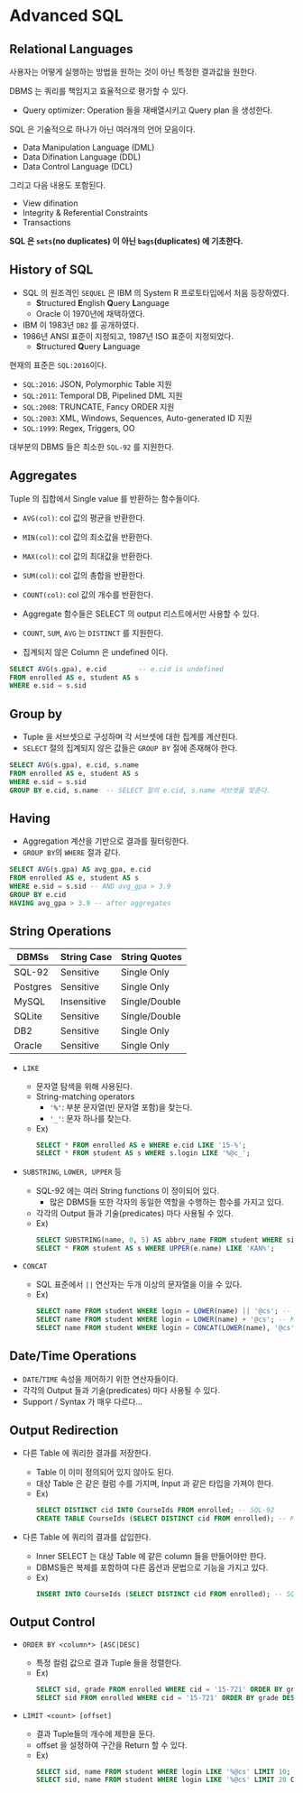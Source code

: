 # Advanced SQL

## Relational Languages

사용자는 어떻게 실행하는 방법을 원하는 것이 아닌 특정한 결과값을 원한다.

DBMS 는 쿼리를 책임지고 효율적으로 평가할 수 있다.

* Query optimizer: Operation 들을 재배열시키고 Query plan 을 생성한다.

SQL 은 기술적으로 하나가 아닌 여러개의 언어 모음이다.

* Data Manipulation Language (DML)
* Data Difination Language (DDL)
* Data Control Language (DCL)

그리고 다음 내용도 포함된다.

* View difination
* Integrity & Referential Constraints
* Transactions

**SQL 은 `sets`(no duplicates) 이 아닌 `bags`(duplicates) 에 기초한다.**

## History of SQL

* SQL 의 원조격인 `SEQUEL` 은 IBM 의 System R 프로토타입에서 처음 등장하였다.
    * **S**tructured **E**nglish **Q**uery **L**anguage
    * Oracle 이 1970년에 채택하였다.
* IBM 이 1983년 `DB2` 를 공개하였다.
* 1986년 ANSI 표준이 지정되고, 1987년 ISO 표준이 지정되었다.
    * **S**tructured **Q**uery **L**anguage

현재의 표준은 `SQL:2016`이다.
* `SQL:2016`: JSON, Polymorphic Table 지원
* `SQL:2011`: Temporal DB, Pipelined DML 지원
* `SQL:2008`: TRUNCATE, Fancy ORDER 지원
* `SQL:2003`: XML, Windows, Sequences, Auto-generated ID 지원
* `SQL:1999`: Regex, Triggers, OO

대부분의 DBMS 들은 최소한 `SQL-92` 를 지원한다.

## Aggregates

Tuple 의 집합에서 Single value 를 반환하는 함수들이다.
* `AVG(col)`: col 값의 평균을 반환한다.
* `MIN(col)`: col 값의 최소값을 반환한다.
* `MAX(col)`: col 값의 최대값을 반환한다.
* `SUM(col)`: col 값의 총합을 반환한다.
* `COUNT(col)`: col 값의 개수를 반환한다.

* Aggregate 함수들은 SELECT 의 output 리스트에서만 사용할 수 있다.
* `COUNT`, `SUM`, `AVG` 는 `DISTINCT` 를 지원한다.
* 집계되지 않은 Column 은 undefined 이다.

```sql
SELECT AVG(s.gpa), e.cid        -- e.cid is undefined
FROM enrolled AS e, student AS s
WHERE e.sid = s.sid
```

## Group by

* Tuple 을 서브셋으로 구성하며 각 서브셋에 대한 집계를 계산힌다.
* `SELECT` 절의 집계되지 않은 값들은 `GROUP BY` 절에 존재해야 한다.

```sql
SELECT AVG(s.gpa), e.cid, s.name
FROM enrolled AS e, student AS s
WHERE e.sid = s.sid
GROUP BY e.cid, s.name  -- SELECT 절의 e.cid, s.name 서브셋을 맞춘다.
```

## Having

* Aggregation 계산을 기반으로 결과를 필터링한다.
* `GROUP BY`의 `WHERE` 절과 같다.

```sql
SELECT AVG(s.gpa) AS avg_gpa, e.cid
FROM enrolled AS e, student AS s
WHERE e.sid = s.sid -- AND avg_gpa > 3.9
GROUP BY e.cid
HAVING avg_gpa > 3.9 -- after aggregates
```

## String Operations

DBMSs | String Case | String Quotes
------|-------------|--------------
SQL-92 | Sensitive | Single Only
Postgres | Sensitive | Single Only
MySQL | Insensitive | Single/Double
SQLite | Sensitive | Single/Double
DB2 | Sensitive | Single Only
Oracle | Sensitive | Single Only

* `LIKE`
    * 문자열 탐색을 위해 사용된다.
    * String-matching operators
        * `'%'`: 부분 문자열(빈 문자열 포함)을 찾는다.
        * `'_'`: 문자 하나를 찾는다.
    * Ex)
        ```sql
        SELECT * FROM enrolled AS e WHERE e.cid LIKE '15-%';
        SELECT * FROM student AS s WHERE s.login LIKE '%@c_';
        ```

* `SUBSTRING`, `LOWER, UPPER` 등
    * SQL-92 에는 여러 String functions 이 정이되어 있다.
        * 많은 DBMS들 또한 각자의 동일한 역할을 수행하는 함수를 가지고 있다.
    * 각각의 Output 들과 기술(predicates) 마다 사용될 수 있다.
    * Ex)
        ```sql
        SELECT SUBSTRING(name, 0, 5) AS abbrv_name FROM student WHERE sid = 53688;
        SELECT * FROM student AS s WHERE UPPER(e.name) LIKE 'KAN%';
        ```

* `CONCAT`
    * SQL 표준에서 `||` 연산자는 두개 이상의 문자열을 이을 수 있다.
    * Ex)
        ```sql
        SELECT name FROM student WHERE login = LOWER(name) || '@cs'; -- SQL-92
        SELECT name FROM student WHERE login = LOWER(name) + '@cs'; -- MSSQL
        SELECT name FROM student WHERE login = CONCAT(LOWER(name), '@cs') -- MySQL
        ```

## Date/Time Operations

* `DATE`/`TIME` 속성을 제어하기 위한 연산자들이다.
* 각각의 Output 들과 기술(predicates) 마다 사용될 수 있다.
* Support / Syntax 가 매우 다르다...

## Output Redirection

* 다른 Table 에 쿼리한 결과를 저장한다.
    * Table 이 이미 정의되어 있지 않아도 된다.
    * 대상 Table 은 같은 컬럼 수를 가지며, Input 과 같은 타입을 가져야 한다.
    * Ex)
        ```sql
        SELECT DISTINCT cid INTO CourseIds FROM enrolled; -- SQL-92
        CREATE TABLE CourseIds (SELECT DISTINCT cid FROM enrolled); -- MySQL
        ```

* 다른 Table 에 쿼리의 결과를 삽입한다.
    * Inner SELECT 는 대상 Table 에 같은 column 들을 만들어야만 한다.
    * DBMS들은 복제를 포함하여 다른 옵션과 문법으로 기능을 가지고 있다.
    * Ex)
        ```sql
        INSERT INTO CourseIds (SELECT DISTINCT cid FROM enrolled); -- SQL-92
        ```

## Output Control

* `ORDER BY <column*> [ASC|DESC]`
    * 특정 컬럼 값으로 결과 Tuple 들을 정렬한다.
    * Ex)
        ```sql
        SELECT sid, grade FROM enrolled WHERE cid = '15-721' ORDER BY grade;
        SELECT sid FROM enrolled WHERE cid = '15-721' ORDER BY grade DESC, sid ASC;
        ```

* `LIMIT <count> [offset]`
    * 결과 Tuple들의 개수에 제한을 둔다.
    * offset 을 설정하여 구간을 Return 할 수 있다.
    * Ex)
        ```sql
        SELECT sid, name FROM student WHERE login LIKE '%@cs' LIMIT 10;
        SELECT sid, name FROM student WHERE login LIKE '%@cs' LIMIT 20 OFFSET 10;
        ```


